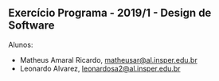 Exercício Programa - 2019/1 - Design de Software
------------------------------------------------

Alunos: 
- Matheus Amaral Ricardo, matheusar@al.insper.edu.br
- Leonardo Alvarez, leonardosa2@al.insper.edu.br


